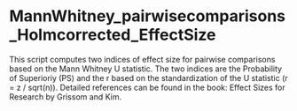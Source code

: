 # MannWhitney_pairwisecomparisons_Holmcorrected_EffectSize
This script computes two indices of effect size for pairwise comparisons based on the Mann Whitney U statistic.
The two indices are the Probability of Superioriy (PS) and the r based on the standardization of the U statistic (r = z / sqrt(n)).
Detailed references can be found in the book: Effect Sizes for Research by Grissom and  Kim.
